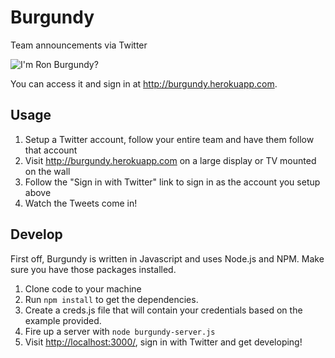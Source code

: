 # Burgundy

Team announcements via Twitter

![I'm Ron Burgundy?](http://content.artofmanliness.com/uploads/2009/09/ron_burgundy.jpg)

You can access it and sign in at <http://burgundy.herokuapp.com>.

## Usage

1. Setup a Twitter account, follow your entire team and have them follow that account
2. Visit <http://burgundy.herokuapp.com> on a large display or TV mounted on the wall
3. Follow the "Sign in with Twitter" link to sign in as the account you setup above
4. Watch the Tweets come in!

## Develop

First off, Burgundy is written in Javascript and uses Node.js and NPM. Make sure you have those packages installed.

1. Clone code to your machine
2. Run `npm install` to get the dependencies.
3. Create a creds.js file that will contain your credentials based on the example provided.
4. Fire up a server with `node burgundy-server.js`
5. Visit <http://localhost:3000/>, sign in with Twitter and get developing!

